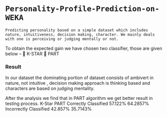# `Personality-Profile-Prediction-on-WEKA`

`Predicting personality based on a simple dataset which includes nature, intuitiveness, decision making, character. We mainly deals with one is perceiving or judging mentally or not.`

To obtain the expected gain we have chosen two classifier, those are given below –
	K-STAR
	PART 

### Result
In our dataset the dominating portion of dataset consists of ambivert in nature, not intuitive , decision making approach is thinking based and characters are based on judging mentality. 

 After the analysis we find that in PART algorithm we get better result in testing process. 
K-Star					PART
Correctly Classified	57.122%					64.2857%
Incorrectly Classified	42.857%					35.7143%
